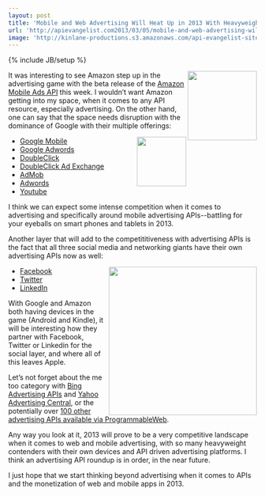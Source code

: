 ```yaml
---
layout: post
title: 'Mobile and Web Advertising Will Heat Up in 2013 With Heavyweight Advertising APIs'
url: 'http://apievangelist.com2013/03/05/mobile-and-web-advertising-will-heat-up-in-2013-with-heavyweight-advertising-apis/'
image: 'http://kinlane-productions.s3.amazonaws.com/api-evangelist-site/blog/amazon-mobile-app-distribution-logo.png'
---
```

{% include JB/setup %}
<p>
     <a title=Amazon Mobile Ads API href=https://developer.amazon.com/sdk/mobileads.html target=_blank><img src=https://s3.amazonaws.com/kinlane-productions/amazon/amazon-mobile-app-distribution-logo.png  width=140 align=right /></a>
</p>
<p>
     It was interesting to see Amazon step up in the advertising game with the beta release of the <a title=Amazon Mobile Ads API href=https://developer.amazon.com/sdk/mobileads.html target=_blank>Amazon Mobile Ads API</a> this week. I wouldn’t want Amazon getting into my space, when it comes to any API resource, especially advertising. On the other hand, one can say that the space needs disruption with the dominance of Google with their multiple offerings:
</p>
<p>
     <a title=Amazon Mobile Ads API href=https://developer.amazon.com/sdk/mobileads.html target=_blank><img src=https://s3.amazonaws.com/kinlane-productions/amazon/amazon-mobile-app-distribution-dollar-sign-cloud.png  width=100 align=right /></a>
</p>
<ul class=mainlist>
     <li>
          <a href=http://www.google.com/ads/mobile/ target=_blank>Google Mobile</a>
     </li>
     <li>
          <a href=https://developers.google.com/advertise/adwords target=_blank>Google Adwords</a>
     </li>
     <li>
          <a href=https://developers.google.com/advertise/dfa target=_blank>DoubleClick</a>
     </li>
     <li>
          <a href=https://developers.google.com/advertise/adexchange target=_blank>DoubleClick Ad Exchange</a>
     </li>
     <li>
          <a href=http://www.google.com/ads/admob/>AdMob</a>
     </li>
     <li>
          <a href=https://developers.google.com/adwords/api/ target=_blank>Adwords</a>
     </li>
     <li>
          <a href=https://developers.google.com/youtube/creating_monetizable_applications target=_blank>Youtube</a>
     </li>
</ul>
<p>
     I think we can expect some intense competition when it comes to advertising and specifically around mobile advertising APIs--battling for your eyeballs on smart phones and tablets in 2013.
</p>
<p>
     Another layer that will add to the competititiveness with advertising APIs is the fact that all three social media and networking giants have their own advertising APIs now as well:
</p>
<p>
     <a title=Amazon Mobile Ads API href=https://developer.amazon.com/sdk/mobileads.html target=_blank><img src=https://s3.amazonaws.com/kinlane-productions/amazon/amazon-mobile-app-distribution-people-devices.png  width=300 align=right /></a>
</p>
<ul class=mainlist>
     <li>
          <a href=http://developers.facebook.com/docs/reference/ads-api/ target=_blank>Facebook</a>
     </li>
     <li>
          <a href=https://dev.twitter.com/programs/ads-api target=_blank>Twitter</a>
     </li>
     <li>
          <a href=http://developer.linkedin.com/blog/linkedin-ads-unveils-new-api-program target=_blank>LinkedIn</a>
     </li>
</ul>
<p>
     With Google and Amazon both having devices in the game (Android and Kindle), it will be interesting how they partner with Facebook, Twitter or Linkedin for the social layer, and where all of this leaves Apple.
</p>
<p>
     Let’s not forget about the me too category with <a href=http://advertise.bingads.microsoft.com/en-us/search-advertising/bingads-api target=_blank>Bing Advertising APIs</a> and <a href=http://advertisingcentral.yahoo.com/api/overview target=_blank>Yahoo Advertising Central</a>, or the potentially over <a href=http://blog.programmableweb.com/2012/02/21/112-advertising-apis-google-adsense-google-adwords-and-feedburner/ target=_blank>100 other advertising APIs available via ProgrammableWeb</a>.
</p>
<p>
     Any way you look at it, 2013 will prove to be a very competitive landscape when it comes to web and mobile advertising, with so many heavyweight contenders with their own devices and API driven advertising platforms. I think an advertising API roundup is in order, in the near future.
</p>
<p>
     I just hope that we start thinking beyond advertising when it comes to APIs and the monetization of web and mobile apps in 2013.
</p>
